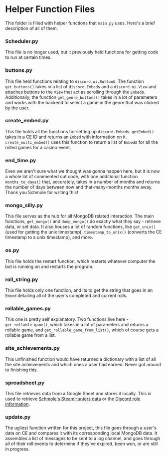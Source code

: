# Helper Function Files

This folder is filled with helper functions that `main.py` uses. Here's a brief description of all of them.

### Scheduler.py
This file is no longer used, but it previously held functions for getting code to run at certain times.

### buttons.py
This file held functions relating to `discord.ui.Button`s. The function `get_buttons()` takes in a list of `discord.Embed`s and a `discord.ui.View` and attaches buttons to the `View` that act as scrolling through the `Embed`s.
Additionally, the function `get_genre_buttons()` takes in a lot of parameters and works with the backend to select a game in the genre that was clicked by the user.

### create_embed.py
This file holds all the functions for setting up `discord.Embed`s. `getEmbed()` takes in a CE ID and returns an `Embed` with information on it. `create_multi_embed()` uses this function to return a list of `Embed`s for all the rolled games for a casino event.

### end_time.py
Even we aren't sure what we thought was gonna happen here, but it is now a whole lot of commented out code, with one additional function `months_to_days()` that, accurately, takes in a number of months and returns the number of days between now and that-many-months months away. Thank you Schmole for writing this!

### mongo_silly.py
This file serves as the hub for all MongoDB related interaction. The main functions, `get_mongo()` and `dump_mongo()` do exactly what they say - retrieve data, or set data. It also houses a lot of random functions, like `get_unix()` (used for getting the unix timestamp), `timestamp_to_unix()` (converts the CE timestamp to a unix timestamp), and more.

### os.py
This file holds the restart function, which restarts whatever computer the bot is running on and restarts the program.

### roll_string.py
This file holds only one function, and its to get the string that goes in an `Embed` detailing all of the user's completed and current rolls.

### rollable_games.py
This one is pretty self explanatory. Two functions live here - `get_rollable_game()`, which takes in a lot of parameters and returns a rollable game, and `get_rollable_game_from_list()`, which of course gets a rollable game from a list.

### site_achievements.py
This unfinished function would have returned a dictionary with a list of all the site achievements and which ones a user had earned. Never got around to finishing this.

### spreadsheet.py
This file retrieves data from a Google Sheet and stores it locally. This is used to retrieve [Schmole's SteamHunters data](https://docs.google.com/spreadsheets/d/1oAUw5dZdqZa1FWqrBV9MQQTr8Eq8g33zwEb49vk3hrk/edit?usp=sharing) or the [Discord role information](https://docs.google.com/spreadsheets/d/1BIxKr3vqiQ909u1xCZbJR-RgDdPBocoMafy0Ov7ep04/edit?usp=sharing).

### update.py
The ugliest function written for this project, this file goes through a user's data on CE and compares it with its corresponding local MongoDB data. It assembles a list of messages to be sent to a log channel, and goes through all of their roll events to determine if they've expired, been won, or are still in progress.
